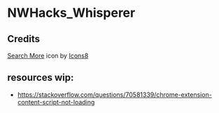 # NWHacks_Whisperer

## Credits

<a target="_blank" href="https://icons8.com/icon/83801/search-more">Search More</a> icon by <a target="_blank" href="https://icons8.com">Icons8</a>

## resources wip:
- https://stackoverflow.com/questions/70581339/chrome-extension-content-script-not-loading 